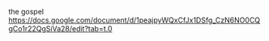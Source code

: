 the gospel
https://docs.google.com/document/d/1peajpyWQxCfJx1DSfg_CzN6NO0CQgCo1r22QgSiVa28/edit?tab=t.0
